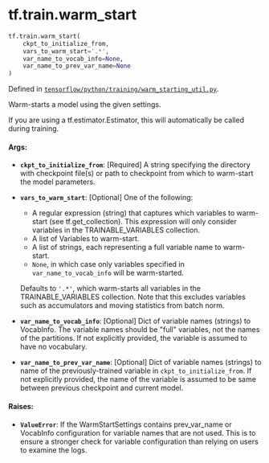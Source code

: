 <div itemscope itemtype="http://developers.google.com/ReferenceObject">
<meta itemprop="name" content="tf.train.warm_start" />
<meta itemprop="path" content="Stable" />
</div>

# tf.train.warm_start

``` python
tf.train.warm_start(
    ckpt_to_initialize_from,
    vars_to_warm_start='.*',
    var_name_to_vocab_info=None,
    var_name_to_prev_var_name=None
)
```



Defined in [`tensorflow/python/training/warm_starting_util.py`](/code/stable/tensorflow/python/training/warm_starting_util.py).

Warm-starts a model using the given settings.

If you are using a tf.estimator.Estimator, this will automatically be called
during training.

#### Args:

* <b>`ckpt_to_initialize_from`</b>: [Required] A string specifying the directory with
    checkpoint file(s) or path to checkpoint from which to warm-start the
    model parameters.
* <b>`vars_to_warm_start`</b>: [Optional] One of the following:

    - A regular expression (string) that captures which variables to
      warm-start (see tf.get_collection).  This expression will only consider
      variables in the TRAINABLE_VARIABLES collection.
    - A list of Variables to warm-start.
    - A list of strings, each representing a full variable name to warm-start.
    - `None`, in which case only variables specified in
      `var_name_to_vocab_info` will be warm-started.

    Defaults to `'.*'`, which warm-starts all variables in the
    TRAINABLE_VARIABLES collection.  Note that this excludes variables such as
    accumulators and moving statistics from batch norm.
* <b>`var_name_to_vocab_info`</b>: [Optional] Dict of variable names (strings) to
    VocabInfo. The variable names should be "full" variables, not the names
    of the partitions.  If not explicitly provided, the variable is assumed to
    have no vocabulary.
* <b>`var_name_to_prev_var_name`</b>: [Optional] Dict of variable names (strings) to
    name of the previously-trained variable in `ckpt_to_initialize_from`. If
    not explicitly provided, the name of the variable is assumed to be same
    between previous checkpoint and current model.

#### Raises:

* <b>`ValueError`</b>: If the WarmStartSettings contains prev_var_name or VocabInfo
    configuration for variable names that are not used.  This is to ensure
    a stronger check for variable configuration than relying on users to
    examine the logs.